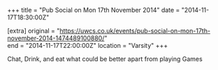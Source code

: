 +++
title = "Pub Social on Mon 17th November 2014"
date = "2014-11-17T18:30:00Z"

[extra]
original = "https://uwcs.co.uk/events/pub-social-on-mon-17th-november-2014-1474489100880/"    
end = "2014-11-17T22:00:00Z"
location = "Varsity"
+++

Chat, Drink, and eat what could be better apart from playing Games

